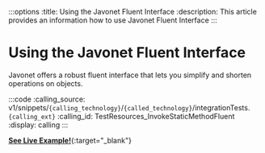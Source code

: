 :::options
:title: Using the Javonet Fluent Interface
:description: This article provides an information how to use Javonet Fluent Interface
:::

# Using the Javonet Fluent Interface

Javonet offers a robust fluent interface that lets you simplify and shorten operations on objects.

:::code 
:calling_source: v1/snippets/`{calling_technology}`/`{called_technology}`/integrationTests.`{calling_ext}`
:calling_id: TestResources_InvokeStaticMethodFluent
:display: calling
:::
  
  
[**See Live Example!**](http://lab.javonet.com/e/7){:target="_blank"}